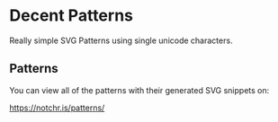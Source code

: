 # Decent Patterns

Really simple SVG Patterns using single unicode characters.

## Patterns

You can view all of the patterns with their generated SVG snippets on:

https://notchr.is/patterns/
